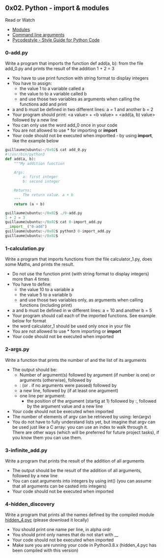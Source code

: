 ## 0x02. Python - import & modules

Read or Watch

* [Modules](https://docs.python.org/3/tutorial/modules.html)
* [Command line arguments](https://docs.python.org/3/tutorial/stdlib.html#command-line-arguments)
* [Pycodestyle - Style Guide for Python Code](https://pypi.org/project/pycodestyle/)

### 0-add.py
Write a program that imports the function def add(a, b): from the file add_0.py and prints the result of the addition 1 + 2 = 3

* You have to use print function with string format to display integers
* You have to assign:
    - the value 1 to a variable called a
    - the value to to a variable called b
    - and use those two variables as arguments when calling the functions add and print
* a and b must be defined in two different lines: a = 1 and another b = 2
* Your program should print: \<a value\> + \<b value\> = \<add(a, b) value\> followed by a new line
* You can only use the word add_0 once in your code
* You are not allowed to use * for importing or __import__
* Your code should not be executed when importted - by using __import__, like the example below
```python
guillaume@ubuntu:~/0x02$ cat add_0.py
#!/usr/bin/python3
def add(a, b):
    """My addition function

    Args:
        a: first integer
        b: second integer

    Returns:
        The return value. a + b
    """
    return (a + b)

guillaume@ubuntu:~/0x02$ ./0-add.py
1 + 2 = 3
guillaume@ubuntu:~/0x02$ cat 0-import_add.py
__import__("0-add")
guillaume@ubuntu:~/0x02$ python3 0-import_add.py 
guillaume@ubuntu:~/0x02$ 
```

### 1-calculation.py

Write a program that imports functions from the file calculator_1.py, does some Maths, and prints the result.

* Do not use the function print (with string format to display integers) more than 4 times
* You have to define:
    - the value 10 to a variable a
    - the value 5 to a variable b
    - and use those two variables only, as arguments when calling functions (including print)
* a and b must be defined in w different lines: a = 10 and another b = 5
* Your program should call each of the imported functions. See example below for format
* the word calculator_1 should be used only once in your file
* You are not allowed to use * form importing or __import__
* Your code should not be executed when imported

### 2-args.py
Write a function that prints the number of and the list of its arguments
* The output should be:
    - Number of argument(s) followed by argument (if number is one) or arguments (otherwise), followed by
    - : (or . if no arguments were passed) followed by
    - a new line, followed by (if at least one argument)
    - one line per argument:
        - the position of the argument (startig at 1) followed by :, followed by the argument value and a new line
* Your code should not be executed when imported
* The number of elements of argv can be retrieved by using: len(argv)
* You do not have to fully understand lists yet, but imagine that argv can be used just like a C array: you can use an index to walk through it. There are other ways (which will be preferred for future project tasks), if you know them you can use them.

### 3-infinite_add.py

Write a program that prints the result of the addition of all arguments

* The output should be the result of the addition of all arguments, followed by a new line
* You can cast arguments into integers by using int() (you can assume that all arguments can be casted into integers)
* Your code should not be executed when imported

### 4-hidden_discovery

Write a program that prints all the names defined by the compiled module [hidden_4.pyc](https://intranet.alxswe.com/projects/239#quiz-completed) (please download it locally)

* You should print one name per line, in alpha ordr
* You should print only names that do not start with __
* Your code should not be executed when imported
* Make sure you are running your code in Python3.8.x (hidden_4.pyc has been compiled with this version)
